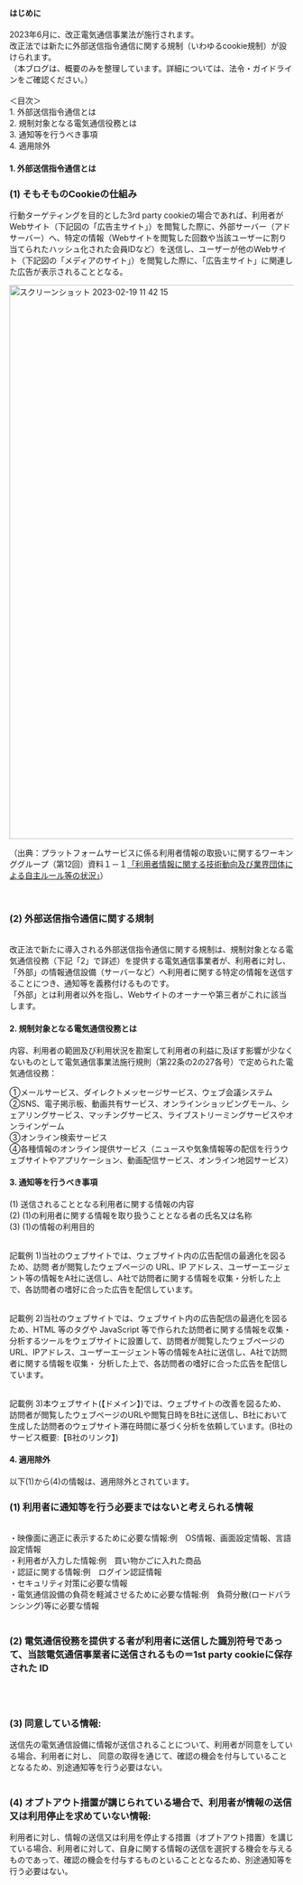 #### はじめに
2023年6月に、改正電気通信事業法が施行されます。<br>
改正法では新たに外部送信指令通信に関する規制（いわゆるcookie規制）が設けられます。<br>
（本ブログは、概要のみを整理しています。詳細については、法令・ガイドラインをご確認ください。）<br>
<br>
＜目次＞
<br>1. 外部送信指令通信とは
<br>2. 規制対象となる電気通信役務とは
<br>3. 通知等を行うべき事項
<br>4. 適用除外


#### 1. 外部送信指令通信とは
### (1) そもそものCookieの仕組み<br>

行動ターゲティングを目的とした3rd party cookieの場合であれば、利用者がWebサイト（下記図の「広告主サイト」）を閲覧した際に、外部サーバー（アドサーバー）へ、特定の情報（Webサイトを閲覧した回数や当該ユーザーに割り当てられたハッシュ化された会員IDなど）を送信し、ユーザーが他のWebサイト（下記図の「メディアのサイト」）を閲覧した際に、「広告主サイト」に関連した広告が表示されることとなる。
<br>

<img width="981" alt="スクリーンショット 2023-02-19 11 42 15" src="https://user-images.githubusercontent.com/32214011/219909297-81d15c9f-63d6-4d9a-851c-d18b15c13e64.png">
<br>

（出典：プラットフォームサービスに係る利用者情報の取扱いに関するワーキンググループ（第12回）資料１－１[「利用者情報に関する技術動向及び業界団体による自主ルール等の状況」](https://www.soumu.go.jp/main_content/000811618.pdf)）

<br>



### (2) 外部送信指令通信に関する規制
<br>
改正法で新たに導入される外部送信指令通信に関する規制は、規制対象となる電気通信役務（下記「2」で詳述）を提供する電気通信事業者が、利用者に対し、「外部」の情報通信設備（サーバーなど）へ利用者に関する特定の情報を送信することにつき、通知等を義務付けるものです。
<br>
「外部」とは利用者以外を指し、Webサイトのオーナーや第三者がこれに該当します。


#### 2. 規制対象となる電気通信役務とは
内容、利用者の範囲及び利用状況を勘案して利用者の利益に及ぼす影響が少なくないものとして電気通信事業法施行規則（第22条の2の27各号）で定められた電気通信役務：<br>

①メールサービス、ダイレクトメッセージサービス、ウェブ会議システム
<br>
②SNS、電子掲示板、動画共有サービス、オンラインショッピングモール、シェアリングサービス、マッチングサービス、ライブストリーミングサービスやオンラインゲーム
<br>
③オンライン検索サービス
<br>
④各種情報のオンライン提供サービス（ニュースや気象情報等の配信を行うウェブサイトやアプリケーション、動画配信サービス、オンライン地図サービス）

#### 3. 通知等を行うべき事項
(1) 送信されることとなる利用者に関する情報の内容<br>
(2) (1)の利用者に関する情報を取り扱うこととなる者の氏名又は名称<br>
(3) (1)の情報の利用目的<br>
<br>

記載例 1)当社のウェブサイトでは、ウェブサイト内の広告配信の最適化を図るため、訪問 者が閲覧したウェブページの URL、IP アドレス、ユーザーエージェント等の情報をA社に送信し、A社で訪問者に関する情報を収集・分析した上で、各訪問者の嗜好に合った広告を配信しています。
<br>
<br>

記載例 2)当社のウェブサイトでは、ウェブサイト内の広告配信の最適化を図るため、HTML 等のタグや JavaScript 等で作られた訪問者に関する情報を収集・分析するツールをウェブサイトに設置して、訪問者が閲覧したウェブページのURL、IPアドレス、ユーザーエージェント等の情報をA社に送信し、A社で訪問者に関する情報を収集・ 分析した上で、各訪問者の嗜好に合った広告を配信しています。
<br>
<br>

記載例 3)本ウェブサイト(【ドメイン】)では、ウェブサイトの改善を図るため、 訪問者が閲覧したウェブページのURLや閲覧日時をB社に送信し、B社において生成した訪問者のウェブサイト滞在時間に基づく分析を依頼しています。(B社のサービス概要:【B社のリンク】)
<br>


#### 4. 適用除外
以下(1)から(4)の情報は、適用除外とされています。
<br>

### (1) 利用者に通知等を行う必要まではないと考えられる情報
<br>・映像面に適正に表示するために必要な情報:例　OS情報、画面設定情報、言語設定情報
<br>・利用者が入力した情報:例　買い物かごに入れた商品
<br>・認証に関する情報:例　ログイン認証情報
<br>・セキュリティ対策に必要な情報
<br>・電気通信設備の負荷を軽減させるために必要な情報:例　負荷分散(ロードバランシング)等に必要な情報
<br>
<br>

### (2) 電気通信役務を提供する者が利用者に送信した識別符号であって、当該電気通信事業者に送信されるもの＝1st party cookieに保存された ID
<br>
<br>

### (3) 同意している情報:<br>
送信先の電気通信設備に情報が送信されることについて、利用者が同意をしている場合、利用者に対し、 同意の取得を通じて、確認の機会を付与していることとなるため、別途通知等を行う必要はない。
<br>
<br>

### (4) オプトアウト措置が講じられている場合で、利用者が情報の送信又は利用停止を求めていない情報:<br>
利用者に対し、情報の送信又は利用を停止する措置（オプトアウト措置）を講じている場合、利用者に対して、自身に関する情報の送信を選択する機会を与えるものであって、確認の機会を付与するものといることとなるため、別途通知等を行う必要はない。





